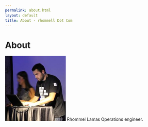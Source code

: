 ```yaml
---
permalink: about.html
layout: default
title: About - rhommell Dot Com
---
```

# About

<img src="/images/rhommell_avatar.jpg" class="inline-left" title="Rhommel Lamas" alt="Rhommel Lamas at devopsdays Barcelona" />
Rhommel Lamas Operations engineer.

[github]: http://3scale.net
[speaking]: /events
[writing]: /blog
